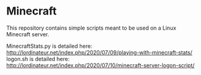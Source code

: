 # Minecraft

This repository contains simple scripts meant to be used on a Linux Minecraft server.

MinecraftStats.py is detailed here: http://lordinateur.net/index.php/2020/07/09/playing-with-minecraft-stats/
logon.sh is detailed here: http://lordinateur.net/index.php/2020/07/10/minecraft-server-logon-script/
